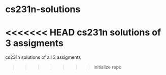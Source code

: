 # cs231n-solutions
<<<<<<< HEAD
cs231n solutions of 3 assigments
=======
cs231n solutions of all 3 assigments
>>>>>>> initialize repo

